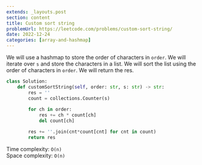 ```yaml
---
extends: _layouts.post
section: content
title: Custom sort string
problemUrl: https://leetcode.com/problems/custom-sort-string/
date: 2022-12-24
categories: [array-and-hashmap]
---
```


We will use a hashmap to store the order of characters in `order`. We will iterate over `s` and store the characters in a list. We will sort the list using the order of characters in `order`. We will return the res.

```python
class Solution:
    def customSortString(self, order: str, s: str) -> str:
        res = ''
        count = collections.Counter(s)
        
        for ch in order:
            res += ch * count[ch]
            del count[ch]

        res += ''.join(cnt*count[cnt] for cnt in count)
        return res
```

Time complexity: `O(n)` <br/>
Space complexity: `O(n)`